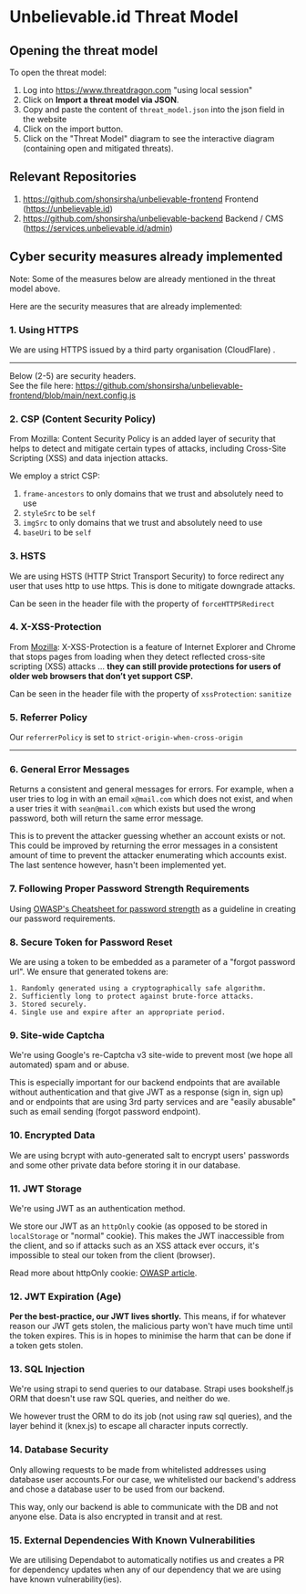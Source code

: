 # Unbelievable.id Threat Model

## Opening the threat model

To open the threat model:

1. Log into https://www.threatdragon.com "using local session"
2. Click on **Import a threat model via JSON**.
3. Copy and paste the content of `threat_model.json` into the json field in the website
4. Click on the import button.
5. Click on the "Threat Model" diagram to see the interactive diagram (containing open and mitigated threats).

## Relevant Repositories

1. https://github.com/shonsirsha/unbelievable-frontend Frontend (https://unbelievable.id)
2. https://github.com/shonsirsha/unbelievable-backend Backend / CMS (https://services.unbelievable.id/admin)

## Cyber security measures already implemented

Note: Some of the measures below are already mentioned in the threat model above.

Here are the security measures that are already implemented:

### 1. Using HTTPS

We are using HTTPS issued by a third party organisation (CloudFlare) .

<hr>

Below (2-5) are security headers.  
See the file here: https://github.com/shonsirsha/unbelievable-frontend/blob/main/next.config.js

### 2. CSP (Content Security Policy)

From Mozilla: Content Security Policy is an added layer of security that helps to detect and mitigate certain types of attacks, including Cross-Site Scripting (XSS) and data injection attacks.

We employ a strict CSP:

1. `frame-ancestors` to only domains that we trust and absolutely need to use
2. `styleSrc` to be `self`
3. `imgSrc` to only domains that we trust and absolutely need to use
4. `baseUri` to be `self`

### 3. HSTS

We are using HSTS (HTTP Strict Transport Security) to force redirect any user that uses http to use https. This is done to mitigate downgrade attacks.

Can be seen in the header file with the property of `forceHTTPSRedirect`

### 4. X-XSS-Protection

From [Mozilla](https://infosec.mozilla.org/guidelines/web_security#x-xss-protection): X-XSS-Protection is a feature of Internet Explorer and Chrome that stops pages from loading when they detect reflected cross-site scripting (XSS) attacks ... **they can still provide protections for users of older web browsers that don’t yet support CSP.**

Can be seen in the header file with the property of `xssProtection`: `sanitize`

### 5. Referrer Policy

Our `referrerPolicy` is set to `strict-origin-when-cross-origin`

<hr>

### 6. General Error Messages

Returns a consistent and general messages for errors. For example, when a user tries to log in with an email `x@mail.com` which does not exist, and when a user tries it with `sean@mail.com` which exists but used the wrong password, both will return the same error message.

This is to prevent the attacker guessing whether an account exists or not. This could be improved by returning the error messages in a consistent amount of time to prevent the attacker enumerating which accounts exist. The last sentence however, hasn't been implemented yet.

### 7. Following Proper Password Strength Requirements

Using [OWASP's Cheatsheet for password strength](https://cheatsheetseries.owasp.org/cheatsheets/Authentication_Cheat_Sheet.html#implement-proper-password-strength-controls) as a guideline in creating our password requirements.

### 8. Secure Token for Password Reset

We are using a token to be embedded as a parameter of a "forgot password url".
We ensure that generated tokens are:

    1. Randomly generated using a cryptographically safe algorithm.
    2. Sufficiently long to protect against brute-force attacks.
    3. Stored securely.
    4. Single use and expire after an appropriate period.

### 9. Site-wide Captcha

We're using Google's re-Captcha v3 site-wide to prevent most (we hope all automated) spam and or abuse.

This is especially important for our backend endpoints that are available without authentication and that give JWT as a response (sign in, sign up) and or endpoints that are using 3rd party services and are "easily abusable" such as email sending (forgot password endpoint).

### 10. Encrypted Data

We are using bcrypt with auto-generated salt to encrypt users' passwords and some other private data before storing it in our database.

### 11. JWT Storage

We're using JWT as an authentication method.

We store our JWT as an `httpOnly` cookie (as opposed to be stored in `localStorage` or "normal" cookie). This makes the JWT inaccessible from the client, and so if attacks such as an XSS attack ever occurs, it's impossible to steal our token from the client (browser).

Read more about httpOnly cookie: [OWASP article](https://owasp.org/www-community/HttpOnly).

### 12. JWT Expiration (Age)

**Per the best-practice, our JWT lives shortly.** This means, if for whatever reason our JWT gets stolen, the malicious party won't have much time until the token expires. This is in hopes to minimise the harm that can be done if a token gets stolen.

### 13. SQL Injection

We're using strapi to send queries to our database. Strapi uses bookshelf.js ORM that doesn't use raw SQL queries, and neither do we.

We however trust the ORM to do its job (not using raw sql queries), and the layer behind it (knex.js) to escape all character inputs correctly.

### 14. Database Security

Only allowing requests to be made from whitelisted addresses using database user accounts.For our case, we whitelisted our backend's address and chose a database user to be used from our backend.

This way, only our backend is able to communicate with the DB and not anyone else. Data is also encrypted in transit and at rest.

### 15. External Dependencies With Known Vulnerabilities

We are utilising Dependabot to automatically notifies us and creates a PR for dependency updates when any of our dependency that we are using have known vulnerability(ies).
